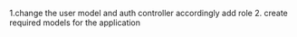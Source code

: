1.change the user model and auth controller accordingly add role 
2. create required models for the application